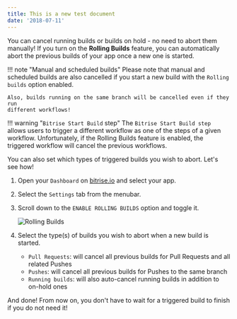 ```yaml
---
title: This is a new test document
date: '2018-07-11'
---
```


You can cancel running builds or builds on hold - no need to abort them manually! If you turn on the __Rolling Builds__ feature, you can automatically abort the previous builds of your app once a new one is started.

!!! note "Manual and scheduled builds"
    Please note that manual and scheduled builds are also cancelled
    if you start a new build with the `Rolling builds` option enabled.

    Also, builds running on the same branch will be cancelled even if they run
    different workflows!

!!! warning "`Bitrise Start Build` step"
    The `Bitrise Start Build step` allows users to trigger a different workflow as one of the steps of a given workflow. Unfortunately, if the Rolling Builds feature is enabled, the triggered workflow will cancel the previous workflows.

You can also set which types of triggered builds you wish to abort. Let's see how!

1. Open your `Dashboard` on [bitrise.io](https://www.bitrise.io) and select your app.

1. Select the `Settings` tab from the menubar.

1. Scroll down to the `ENABLE ROLLING BUILDS` option and toggle it.

    ![Rolling Builds](/img/getting-started/rolling-builds.png)

1. Select the type(s) of builds you wish to abort when a new build is started.

    - `Pull Requests`: will cancel all previous builds for Pull Requests and all related Pushes
    - `Pushes`: will cancel all previous builds for Pushes to the same branch
    - `Running builds`: will also auto-cancel running builds in addition to on-hold ones

And done! From now on, you don't have to wait for a triggered build to finish if you do not need it!

